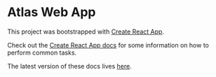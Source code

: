 # Atlas Web App

This project was bootstrapped with [Create React App](https://github.com/facebookincubator/create-react-app).

Check out the [Create React App docs](https://github.com/facebookincubator/create-react-app/blob/38a1f27ec1ff5284b31ef0e9d542db9e6a884a4d/packages/react-scripts/template/README.md) for some information on how to perform common tasks.

The latest version of these docs lives [here](https://github.com/facebookincubator/create-react-app/blob/master/packages/react-scripts/template/README.md).

